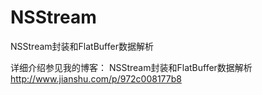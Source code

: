 # NSStream
NSStream封装和FlatBuffer数据解析

详细介绍参见我的博客：
NSStream封装和FlatBuffer数据解析
http://www.jianshu.com/p/972c008177b8
